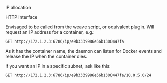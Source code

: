 IP allocation

HTTP Interface

Envisaged to be called from the weave script, or equivalent plugin.
Will request an IP address for a container, e.g.:

    GET http://172.1.2.3:6786/ip/e9b3339986e56b1300447fa

As it has the container name, the daemon can listen for Docker events
and release the IP when the container dies.

If you want an IP in a specific subnet, ask like this:

    GET http://172.1.2.3:6786/ip/e9b3339986e56b1300447fa/10.0.5.0/24

